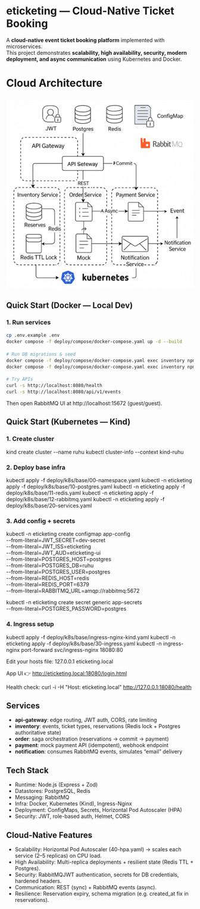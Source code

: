 # eticketing — Cloud-Native Ticket Booking

A **cloud-native event ticket booking platform** implemented with microservices.  
This project demonstrates **scalability, high availability, security, modern deployment, and async communication** using Kubernetes and Docker.

# Cloud Architecture
![alt text](image.png)
---

## Quick Start (Docker — Local Dev)

### 1. Run services
```bash
cp .env.example .env
docker compose -f deploy/compose/docker-compose.yaml up -d --build

# Run DB migrations & seed
docker compose -f deploy/compose/docker-compose.yaml exec inventory npm run db:migrate  
docker compose -f deploy/compose/docker-compose.yaml exec inventory npm run db:seed

# Try APIs
curl -s http://localhost:8080/health
curl -s http://localhost:8080/api/v1/events

```
Then open RabbitMQ UI at http://localhost:15672 (guest/guest).

## Quick Start (Kubernetes — Kind)

### 1. Create cluster
kind create cluster --name ruhu
kubectl cluster-info --context kind-ruhu

### 2. Deploy base infra
kubectl apply -f deploy/k8s/base/00-namespace.yaml
kubectl -n eticketing apply -f deploy/k8s/base/10-postgres.yaml
kubectl -n eticketing apply -f deploy/k8s/base/11-redis.yaml
kubectl -n eticketing apply -f deploy/k8s/base/12-rabbitmq.yaml
kubectl -n eticketing apply -f deploy/k8s/base/20-services.yaml

### 3. Add config + secrets
kubectl -n eticketing create configmap app-config \
  --from-literal=JWT_SECRET=dev-secret \
  --from-literal=JWT_ISS=eticketing \
  --from-literal=JWT_AUD=eticketing-ui \
  --from-literal=POSTGRES_HOST=postgres \
  --from-literal=POSTGRES_DB=ruhu \
  --from-literal=POSTGRES_USER=postgres \
  --from-literal=REDIS_HOST=redis \
  --from-literal=REDIS_PORT=6379 \
  --from-literal=RABBITMQ_URL=amqp://rabbitmq:5672

kubectl -n eticketing create secret generic app-secrets \
  --from-literal=POSTGRES_PASSWORD=postgres


### 4. Ingress setup
kubectl apply -f deploy/k8s/base/ingress-nginx-kind.yaml
kubectl -n eticketing apply -f deploy/k8s/base/30-ingress.yaml
kubectl -n ingress-nginx port-forward svc/ingress-nginx 18080:80

Edit your hosts file:
127.0.0.1 eticketing.local

App UI 👉 http://eticketing.local:18080/login.html

Health check:
curl -i -H "Host: eticketing.local" http://127.0.0.1:18080/health


## Services
- **api-gateway**: edge routing, JWT auth, CORS, rate limiting
- **inventory**: events, ticket types, reservations (Redis lock + Postgres authoritative state)
- **order**: saga orchestration (reservations → commit → payment)
- **payment**: mock payment API (idempotent), webhook endpoint
- **notification**: consumes RabbitMQ events, simulates “email” delivery

## Tech Stack
- Runtime: Node.js (Express + Zod)
- Datastores: PostgreSQL, Redis
- Messaging: RabbitMQ
- Infra: Docker, Kubernetes (Kind), Ingress-Nginx
- Deployment: ConfigMaps, Secrets, Horizontal Pod Autoscaler (HPA)
- Security: JWT, role-based auth, Helmet, CORS

## Cloud-Native Features
- Scalability: Horizontal Pod Autoscaler (40-hpa.yaml) → scales each service (2–5 replicas) on CPU load.
- High Availability: Multi-replica deployments + resilient state (Redis TTL + Postgres).
- Security: RabbitMQJWT authentication, secrets for DB credentials, hardened headers.
- Communication: REST (sync) + RabbitMQ events (async).
- Resilience: Reservation expiry, schema migration (e.g. created_at fix in reservations).
